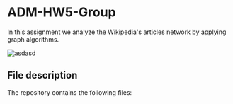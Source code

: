 # ADM-HW5-Group
In this assignment we analyze the Wikipedia's articles network by applying graph algorithms.

![asdasd](https://user-images.githubusercontent.com/72950062/104137356-4f937700-539c-11eb-9f22-45beb7e9736d.jpg)

## File description
The repository contains the following files:


